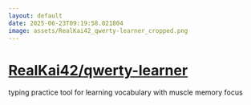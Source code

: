 ```yaml
---
layout: default
date: 2025-06-23T09:19:58.021804
image: assets/RealKai42_qwerty-learner_cropped.png
---
```


# [RealKai42/qwerty-learner](https://github.com/RealKai42/qwerty-learner)

typing practice tool for learning vocabulary with muscle memory focus
